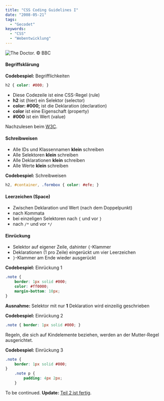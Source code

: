 ```yaml
---
title: "CSS Coding Guidelines I"
date: "2008-05-21"
tags:
  - "Gecodet"
keywords:
  - "CSS"
  - "Webentwicklung"
---
```


![The Doctor. © BBC](/images/codecandies/ZZ58D4E4B0.jpg)

#### Begriffsklärung

**Codebespiel:** Begrifflichkeiten

```css
h2 { color: #000; }
```

- Diese Codezeile ist eine CSS-Regel (rule)
- **h2** ist (hier) ein Selektor (selector)
- **color: #000;** ist die Deklaration (declaration)
- **color** ist eine Eigenschaft (property)
- **#000** ist ein Wert (value)

Nachzulesen beim [W3C](http://www.w3.org/TR/CSS1#basic-concepts).

#### Schreibweisen

- Alle IDs und Klassennamen **klein** schreiben
- Alle Selektoren **klein** schreiben
- Alle Deklarationen **klein** schreiben
- Alle Werte **klein** schreiben

**Codebespiel:** Schreibweisen

```css
h2, #container, .formbox { color: #efe; }
```

#### Leerzeichen (Space)

- Zwischen Deklaration und Wert (nach dem Doppelpunkt)
- nach Kommata
- bei einzeligen Selektoren nach `{` und vor `}`
- nach `/*` und vor `*/`

#### Einrückung

- Selektor auf eigener Zeile, dahinter `{`\-Klammer
- Deklarationen (1 pro Zeile) eingerückt um vier Leerzeichen
- `}`\-Klammer am Ende wieder ausgerückt

**Codebespiel:** Einrückung 1

```css
.note {
    border: 1px solid #000;
    color: #ff0000;
    margin-bottom: 10px;
}
```

**Ausnahme:** Selektor mit nur **1** Deklaration wird einzeilig geschrieben

**Codebespiel:** Einrückung 2

```css
.note { border: 1px solid #000; }
```

Regeln, die sich auf Kindelemente beziehen, werden an der Mutter-Regel ausgerichtet.

**Codebespiel:** Einrückung 3

```css
.note {
    border: 1px solid #000;
}
    .note p {
        padding: 4px 2px;
    }
```

To be continued. **Update:** [Teil 2 ist fertig](/codecandies/2008/05/22/css-coding-guidelines-ii/).
